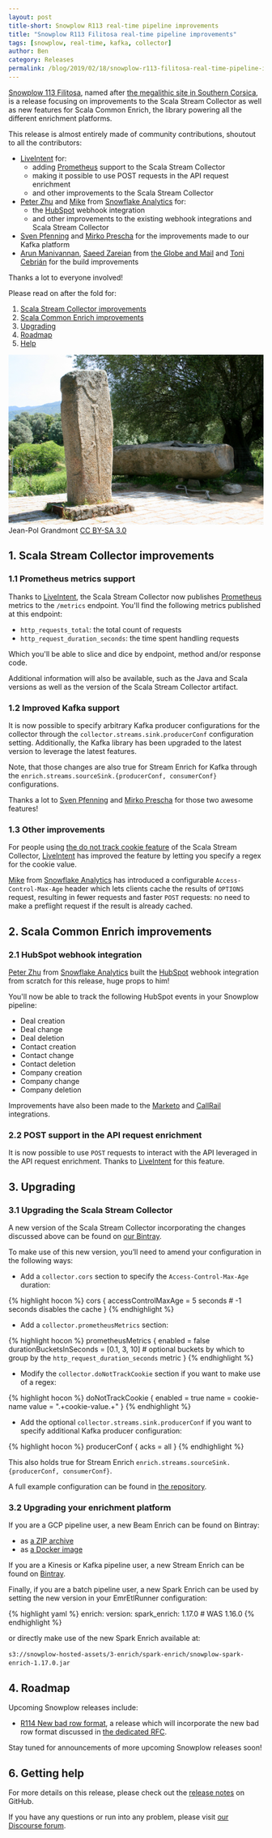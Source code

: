 ```yaml
---
layout: post
title-short: Snowplow R113 real-time pipeline improvements
title: "Snowplow R113 Filitosa real-time pipeline improvements"
tags: [snowplow, real-time, kafka, collector]
author: Ben
category: Releases
permalink: /blog/2019/02/18/snowplow-r113-filitosa-real-time-pipeline-improvements/
---
```


[Snowplow 113 Filitosa][snowplow-release], named after
[the megalithic site in Southern Corsica][filitosa], is a release focusing on improvements to the
Scala Stream Collector as well as new features for Scala Common Enrich, the library powering all
the different enrichment platforms.

This release is almost entirely made of community contributions, shoutout to all the contributors:

- [LiveIntent][liveintent] for:
  - adding [Prometheus][prometheus] support to the Scala Stream Collector
  - making it possible to use POST requests in the API request enrichment
  - and other improvements to the Scala Stream Collector
- [Peter Zhu][misterpig] and [Mike][miike] from [Snowflake Analytics][sa] for:
  - the [HubSpot][hubspot] webhook integration
  - and other improvements to the existing webhook integrations and Scala Stream Collector
- [Sven Pfenning][sven] and [Mirko Prescha][mirko] for the improvements made to our Kafka platform
- [Arun Manivannan](https://github.com/arunma), [Saeed Zareian](https://github.com/szareiangm) from
[the Globe and Mail](https://www.theglobeandmail.com/) and
[Toni Cebrián](https://github.com/tonicebrian) for the build improvements

Thanks a lot to everyone involved!

Please read on after the fold for:

1. [Scala Stream Collector improvements](#ssc)
2. [Scala Common Enrich improvements](#sce)
3. [Upgrading](#upgrading)
4. [Roadmap](#roadmap)
5. [Help](#help)

![filitosa][filitosa-img]
<br>
Jean-Pol Grandmont [CC BY-SA 3.0](https://creativecommons.org/licenses/by-sa/3.0)

<!--more-->

<h2 id="ssc">1. Scala Stream Collector improvements</h2>

<h3 id="metrics">1.1 Prometheus metrics support</h3>

Thanks to [LiveIntent][liveintent], the Scala Stream Collector now publishes
[Prometheus][prometheus] metrics to the `/metrics` endpoint. You'll find the following metrics
published at this endpoint:

- `http_requests_total`: the total count of requests
- `http_request_duration_seconds`: the time spent handling requests

Which you'll be able to slice and dice by endpoint, method and/or response code.

Additional information will also be available, such as the Java and Scala versions as well as the
version of the Scala Stream Collector artifact.

<h3 id="kafka">1.2 Improved Kafka support</h3>

It is now possible to specify arbitrary Kafka producer configurations for the collector through the
`collector.streams.sink.producerConf` configuration setting. Additionally, the Kafka library has
been upgraded to the latest version to leverage the latest features.

Note, that those changes are also true for Stream Enrich for Kafka through the
`enrich.streams.sourceSink.{producerConf, consumerConf}` configurations.

Thanks a lot to [Sven Pfenning][sven] and [Mirko Prescha][mirko] for those two awesome features!

<h3 id="ssc-other">1.3 Other improvements</h3>

For people using [the do not track cookie feature](https://snowplowanalytics.com/blog/2018/08/21/snowplow-r109-lambaesis-real-time-pipeline-upgrade/#dnt)
of the Scala Stream Collector, [LiveIntent][liveintent] has improved the feature by letting you
specify a regex for the cookie value.

[Mike][miike] from [Snowflake Analytics][sa] has introduced a configurable `Access-Control-Max-Age`
header which lets clients cache the results of `OPTIONS` request, resulting in fewer requests and
faster `POST` requests: no need to make a preflight request if the result is already cached.

<h2 id="sce">2. Scala Common Enrich improvements</h2>

<h3 id="hubspot">2.1 HubSpot webhook integration</h3>

[Peter Zhu][misterpig] from [Snowflake Analytics][sa] built the [HubSpot][hubspot] webhook
integration from scratch for this release, huge props to him!

You'll now be able to track the following HubSpot events in your Snowplow pipeline:

- Deal creation
- Deal change
- Deal deletion
- Contact creation
- Contact change
- Contact deletion
- Company creation
- Company change
- Company deletion

Improvements have also been made to the [Marketo](https://www.marketo.com/) and
[CallRail](https://www.callrail.com/) integrations.

<h3 id="post">2.2 POST support in the API request enrichment</h3>

It is now possible to use `POST` requests to interact with the API leveraged in the API request
enrichment. Thanks to [LiveIntent][liveintent] for this feature.

<h2 id="upgrading">3. Upgrading</h2>

<h3 id="upg-ssc">3.1 Upgrading the Scala Stream Collector</h3>

A new version of the Scala Stream Collector incorporating the changes discussed above can be found
on [our Bintray][bintray-ssc].

To make use of this new version, you’ll need to amend your configuration in the following ways:

- Add a `collector.cors` section to specify the `Access-Control-Max-Age` duration:

{% highlight hocon %}
cors {
  accessControlMaxAge = 5 seconds # -1 seconds disables the cache
}
{% endhighlight %}

- Add a `collector.prometheusMetrics` section:

{% highlight hocon %}
prometheusMetrics {
  enabled = false
  durationBucketsInSeconds = [0.1, 3, 10] # optional buckets by which to group by the `http_request_duration_seconds` metric
}
{% endhighlight %}

- Modify the `collector.doNotTrackCookie` section if you want to make use of a regex:

{% highlight hocon %}
doNotTrackCookie {
  enabled = true
  name = cookie-name
  value = ".+cookie-value.+"
}
{% endhighlight %}

- Add the optional `collector.streams.sink.producerConf` if you want to specify additional Kafka
producer configuration:

{% highlight hocon %}
producerConf {
  acks = all
}
{% endhighlight %}

This also holds true for Stream Enrich `enrich.streams.sourceSink.{producerConf, consumerConf}`.

A full example configuration can be found in [the repository][config-ssc].

<h3 id="upg-cc">3.2 Upgrading your enrichment platform</h3>

If you are a GCP pipeline user, a new Beam Enrich can be found on Bintray:
- as [a ZIP archive][bintray-zip-be]
- as [a Docker image][bintray-docker-be]

If you are a Kinesis or Kafka pipeline user, a new Stream Enrich can be found on
[Bintray][bintray-se].

Finally, if you are a batch pipeline user, a new Spark Enrich can be used by setting the new version
in your EmrEtlRunner configuration:

{% highlight yaml %}
enrich:
  version:
    spark_enrich: 1.17.0 # WAS 1.16.0
{% endhighlight %}

or directly make use of the new Spark Enrich available at:

`s3://snowplow-hosted-assets/3-enrich/spark-enrich/snowplow-spark-enrich-1.17.0.jar`

<h2 id="roadmap">4. Roadmap</h2>

Upcoming Snowplow releases include:

* [R114 New bad row format][r114], a release which will incorporate the new bad row format discussed
in [the dedicated RFC](https://discourse.snowplowanalytics.com/t/a-new-bad-row-format/2558).

Stay tuned for announcements of more upcoming Snowplow releases soon!

<h2 id="help">6. Getting help</h2>

For more details on this release, please check out the [release notes][snowplow-release] on GitHub.

If you have any questions or run into any problem, please visit [our Discourse forum][discourse].

[snowplow-release]: https://github.com/snowplow/snowplow/releases/r113-filitosa

[filitosa]: https://en.wikipedia.org/wiki/filitosa
[filitosa-img]: /assets/img/blog/2019/02/filitosa.jpg

[r114]: https://github.com/snowplow/snowplow/milestone/154

[liveintent]: https://liveintent.com/
[misterpig]: https://github.com/misterpig
[miike]: https://github.com/miike
[sa]: https://www.snowflake-analytics.com/
[sven]: https://github.com/0xE282B0
[mirko]: https://github.com/mirkoprescha

[prometheus]: https://prometheus.io/
[hubspot]: https://www.hubspot.com/

[bintray-ssc]: https://bintray.com/snowplow/snowplow-generic/snowplow-scala-stream-collector/0.15.0#files
[config-ssc]: https://github.com/snowplow/snowplow/blob/r113-filitosa/2-collectors/scala-stream-collector/examples/config.hocon.sample
[bintray-zip-be]: https://bintray.com/snowplow/snowplow-generic/snowplow-beam-enrich/0.2.0#files
[bintray-docker-be]: https://bintray.com/snowplow/registry/snowplow%3Abeam-enrich
[bintray-se]: https://bintray.com/snowplow/snowplow-generic/snowplow-stream-enrich/0.20.0#files

[discourse]: http://discourse.snowplowanalytics.com/
